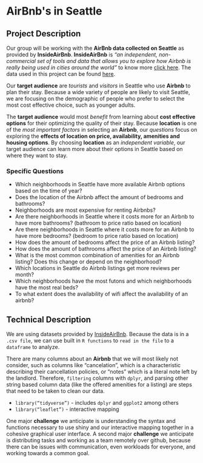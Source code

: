 #  AirBnb's in Seattle

## Project Description

Our group will be working with the **AirBnb data collected on Seattle** as provided by **InsideAirBnb**. **InsideAirBnb** is *“an independent, non-commercial set of tools and data that allows you to explore how Airbnb is really being used in cities around the world”* to know more [click here](http://insideairbnb.com/about.html). The data used in this project can be found [here](http://insideairbnb.com/get-the-data.html).

Our **target audience** are *tourists* and *visitors* in Seattle who use **Airbnb** to plan their stay. Because a wide variety of people are likely to visit Seattle, we are focusing on the demographic of people who prefer to select the most cost effective choice, such as younger adults.

The **target audience** would most *benefit* from learning about **cost effective options** for their optimizing the quality of their stay. Because **location** is one of the *most important factors* in selecting an **Airbnb**, our *questions* focus on exploring the **effects of location on price, availability, amenities and housing options**. By choosing **location** as an *independent variable*, our target audience can learn more about their options in Seattle based on where they want to stay.

### Specific Questions
* Which neighborhoods in Seattle have more available Airbnb options based on the time of year?
* Does the location of the Airbnb affect the amount of bedrooms and bathrooms?
* Neighborhoods are most expensive for renting Airbnbs?
* Are there neighborhoods in Seattle where it costs more for an Airbnb to have more bathrooms? (bathroom to price ratio based on location)
* Are there neighborhoods in Seattle where it costs more for an Airbnb to have more bedrooms? (bedroom to price ratio based on location)
* How does the amount of bedrooms affect the price of an Airbnb listing?
* How does the amount of bathrooms affect the price of an Airbnb listing?
* What is the most common combination of amenities for an Airbnb listing? Does this change or depend on the neighborhood?
* Which locations in Seattle do Airbnb listings get more reviews per month?
* Which neighborhoods have the most futons and which neighborhoods have the most real beds?
* To what extent does the availability of wifi affect the availability of an airbnb?

## Technical Description

We are using datasets provided by [InsideAirBnb](http://insideairbnb.com/get-the-data.html). Because the data is in a `.csv file`, we can use built in `R functions` to `read in the file` to a `dataframe` to analyze.

There are many columns about an **Airbnb** that we will most likely not consider, such as columns like “cancelation”, which is a characteristic describing their cancellation policies, or “notes” which is a literal note left by the landlord. Therefore, `filtering` columns with `dplyr`, and parsing other string based column data (like the offered amenities for a listing) are steps that need to be taken to clean our data.

* `library(“tidyverse”)` - includes `dplyr` and `ggplot2` among others
* `library(“leaflet”)` - interactive mapping

One major **challenge** we anticipate is understanding the syntax and functions necessary to use shiny and our interactive mapping together in a cohesive graphical user interface. A second major **challenge** we anticipate is distributing tasks and working as a team remotely over github, because there can be issues with communication, even workloads for everyone, and working towards a common goal.
